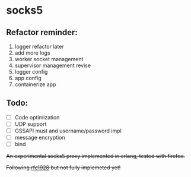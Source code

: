 socks5
=====

Refactor reminder:
-----
1. logger refactor later
2. add more logs
3. worker socket management
4. supervisor management revise
5. logger config
6. app config
7. containerize app

Todo:
-----

- [ ] Code optimization
- [ ] UDP support
- [ ] GSSAPI must and username/password impl
- [ ] message encryption
- [ ] bind

~~An experimental socks5 proxy implemented in erlang, tested with firefox.~~

~~Following [rfc1928](https://datatracker.ietf.org/doc/html/rfc1928) but not fully implemeted yet!~~
